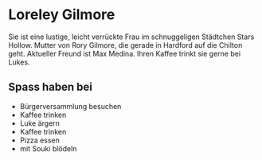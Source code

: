 # Loreley Gilmore

Sie ist eine lustige, leicht verrückte Frau im schnuggeligen Städtchen Stars Hollow.
Mutter von Rory Gilmore, die gerade in Hardford auf die Chilton geht.
Aktueller Freund ist Max Medina. Ihren Kaffee trinkt sie gerne bei Lukes.

## Spass haben bei

* Bürgerversammlung besuchen
* Kaffee trinken
* Luke ärgern
* Kaffee trinken
* Pizza essen
* mit Souki blödeln

